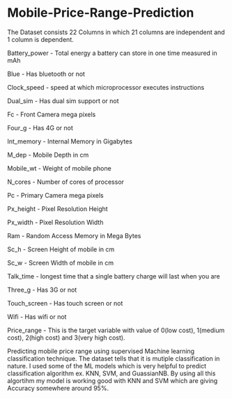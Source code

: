 # Mobile-Price-Range-Prediction
The Dataset consists 22 Columns in which 21 columns are independent and 1 column is dependent.

Battery_power - Total energy a battery can store in one time measured in mAh

Blue - Has bluetooth or not

Clock_speed - speed at which microprocessor executes instructions

Dual_sim - Has dual sim support or not

Fc - Front Camera mega pixels

Four_g - Has 4G or not

Int_memory - Internal Memory in Gigabytes

M_dep - Mobile Depth in cm

Mobile_wt - Weight of mobile phone

N_cores - Number of cores of processor

Pc - Primary Camera mega pixels

Px_height - Pixel Resolution Height

Px_width - Pixel Resolution Width

Ram - Random Access Memory in Mega Bytes

Sc_h - Screen Height of mobile in cm

Sc_w - Screen Width of mobile in cm

Talk_time - longest time that a single battery charge will last when you are

Three_g - Has 3G or not

Touch_screen - Has touch screen or not

Wifi - Has wifi or not

Price_range - This is the target variable with value of 0(low cost), 1(medium cost), 2(high cost) and 3(very high cost).


Predicting mobile price range using supervised Machine learning classification technique. The dataset tells that it is mutiple classification in nature.
I used some of the ML models which is very helpful to predict classification algorithm ex. KNN, SVM, and GuassianNB. By using all this algortihm my model is working good with KNN and SVM which are giving Accuracy somewhere around 95%.

